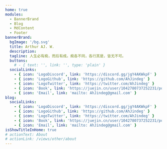 ```yaml
---
home: true
modules:
  - BannerBrand
  - Blog
  - MdContent
  - Footer
bannerBrand:
  bgImage: '/bg.svg'
  title: Arthur AJ. W.
  description:
  tagline: 人生必有痴，而后有成。痴各不同，各行其是，皆无不可。
  buttons:
    # - { text: '', link: '', type: 'plain' }
  socialLinks:
    - { icon: 'LogoDiscord', link: 'https://discord.gg/jgY4AKWkpF' }
    - { icon: 'LogoGithub', link: 'https://github.com/AhJindeg' }
    - { icon: 'LogoTwitter', link: 'https://twitter.com/AhJindeg' }
    - { icon: 'Book', link: 'https://juejin.cn/user/1042780737252231/posts' }
    - { icon: 'Email', link: 'mailto: AhJindeg@gmail.com' }
blog:
  socialLinks:
    - { icon: 'LogoDiscord', link: 'https://discord.gg/jgY4AKWkpF' }
    - { icon: 'LogoGithub', link: 'https://github.com/AhJindeg' }
    - { icon: 'LogoTwitter', link: 'https://twitter.com/AhJindeg' }
    - { icon: 'Book', link: 'https://juejin.cn/user/1042780737252231/posts' }
    - { icon: 'Email', link: 'mailto: AhJindeg@gmail.com' }
isShowTitleInHome: true
# actionText: About
# actionLink: /views/other/about
---
```

